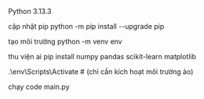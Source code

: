 Python 3.13.3

cập nhật pip
python -m pip install --upgrade pip

tạo môi trường
python -m venv env


thu viện ai 
pip install numpy pandas scikit-learn matplotlib


.\env\Scripts\Activate    # (chỉ cần kích hoạt môi trường ảo)

chạy 
code main.py   
